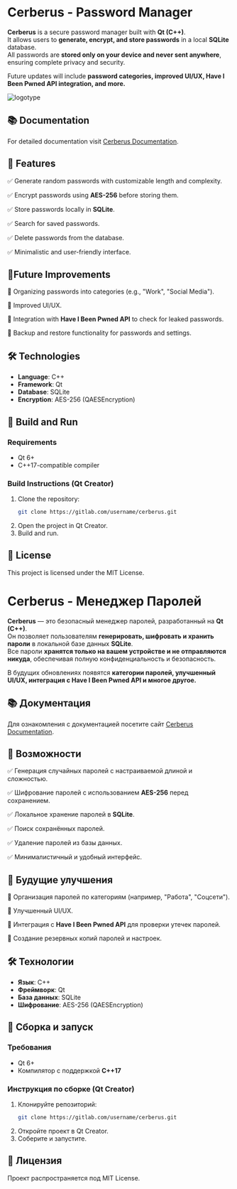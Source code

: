 # Cerberus - Password Manager

**Cerberus** is a secure password manager built with **Qt (C++)**.  
It allows users to **generate, encrypt, and store passwords** in a local **SQLite** database.  
All passwords are **stored only on your device and never sent anywhere**, ensuring complete privacy and security.

Future updates will include **password categories, improved UI/UX, Have I Been Pwned API integration, and more.**

![logotype](https://github.com/user-attachments/assets/483e8aa4-2f96-4f6b-b0d8-d57dd951ca4f)

## 📚 Documentation

For detailed documentation visit [Cerberus Documentation](https://minnesangg.github.io/Cerberus_Docs/).


## 📌 Features

✅ Generate random passwords with customizable length and complexity.

✅ Encrypt passwords using **AES-256** before storing them.

✅ Store passwords locally in **SQLite**.

✅ Search for saved passwords.

✅ Delete passwords from the database.

✅ Minimalistic and user-friendly interface.

## 🚀Future Improvements

🔹 Organizing passwords into categories (e.g., "Work", "Social Media").

🔹 Improved UI/UX.

🔹 Integration with **Have I Been Pwned API** to check for leaked passwords.

🔹 Backup and restore functionality for passwords and settings.

## 🛠️ Technologies

- **Language**: C++
- **Framework**: Qt
- **Database**: SQLite
- **Encryption**: AES-256 (QAESEncryption)

## 🔧 Build and Run

### Requirements

- Qt 6+
- C++17-compatible compiler

### Build Instructions (Qt Creator)

1. Clone the repository:
   ```sh
   git clone https://gitlab.com/username/cerberus.git
   ```
2. Open the project in Qt Creator.
3. Build and run.

## 📜 License

This project is licensed under the MIT License.

# Cerberus - Менеджер Паролей

**Cerberus** — это безопасный менеджер паролей, разработанный на **Qt (C++)**.  
Он позволяет пользователям **генерировать, шифровать и хранить пароли** в локальной базе данных **SQLite**.  
Все пароли **хранятся только на вашем устройстве и не отправляются никуда**, обеспечивая полную конфиденциальность и безопасность.

В будущих обновлениях появятся **категории паролей, улучшенный UI/UX, интеграция с Have I Been Pwned API и многое другое.**

## 📚 Документация

Для ознакомления с документацией посетите сайт [Cerberus Documentation](https://minnesangg.github.io/Cerberus_Docs/).


## 📌 Возможности

✅ Генерация случайных паролей с настраиваемой длиной и сложностью.

✅ Шифрование паролей с использованием **AES-256** перед сохранением.

✅ Локальное хранение паролей в **SQLite**.

✅ Поиск сохранённых паролей.

✅ Удаление паролей из базы данных.

✅ Минималистичный и удобный интерфейс.

## 🚀 Будущие улучшения

🔹 Организация паролей по категориям (например, "Работа", "Соцсети").

🔹 Улучшенный UI/UX.

🔹 Интеграция с **Have I Been Pwned API** для проверки утечек паролей.

🔹 Создание резервных копий паролей и настроек.

## 🛠️ Технологии

- **Язык**: C++
- **Фреймворк**: Qt
- **База данных**: SQLite
- **Шифрование**: AES-256 (QAESEncryption)

## 🔧 Сборка и запуск

### Требования

- Qt 6+
- Компилятор с поддержкой **C++17**

### Инструкция по сборке (Qt Creator)

1. Клонируйте репозиторий:
   ```sh
   git clone https://gitlab.com/username/cerberus.git
   ```
2. Откройте проект в Qt Creator.
3. Соберите и запустите.

## 📜 Лицензия

Проект распространяется под MIT License.

